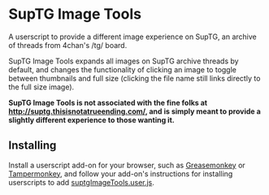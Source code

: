 # SupTG Image Tools
A userscript to provide a different image experience on SupTG, an archive of threads from 4chan's /tg/ board.

SupTG Image Tools expands all images on SupTG archive threads by default, and changes the functionality of clicking an image to toggle between thumbnails and full size (clicking the file name still links directly to the full size image).

**SupTG Image Tools is not associated with the fine folks at http://suptg.thisisnotatrueending.com/, and is simply meant to provide a slightly different experience to those wanting it.**

## Installing

Install a userscript add-on for your browser, such as [Greasemonkey](http://www.greasespot.net/) or [Tampermonkey](https://tampermonkey.net), and follow your add-on's instructions for installing userscripts to add [suptgImageTools.user.js](https://github.com/faokryn/suptg-image-tools/blob/master/suptgImageTools.user.js).
